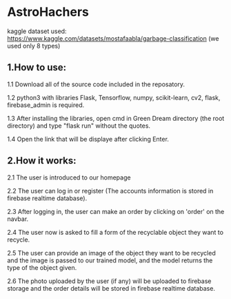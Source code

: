# AstroHachers
kaggle dataset used: https://www.kaggle.com/datasets/mostafaabla/garbage-classification (we used only 8 types)

1.How to use:
---------------
1.1 Download all of the source code included in the reposatory.

1.2 python3 with libraries Flask, Tensorflow, numpy, scikit-learn, cv2, flask, firebase_admin is required.

1.3 After installing the libraries, open cmd in Green Dream directory (the root directory) and type "flask run" without the quotes.

1.4 Open the link that will be displaye after clicking Enter.

2.How it works:
---------------
2.1 The user is introduced to our homepage

2.2 The user can log in or register (The accounts information is stored in firebase realtime database).

2.3 After logging in, the user can make an order by clicking on 'order' on the navbar.

2.4 The user now is asked to fill a form of the recyclable object they want to recycle.

2.5 The user can provide an image of the object they want to be recycled and the image is passed to our trained model, and the model returns the type of the object given.

2.6 The photo uploaded by the user (if any) will be uploaded to firebase storage and the order details will be stored in firebase realtime database.
